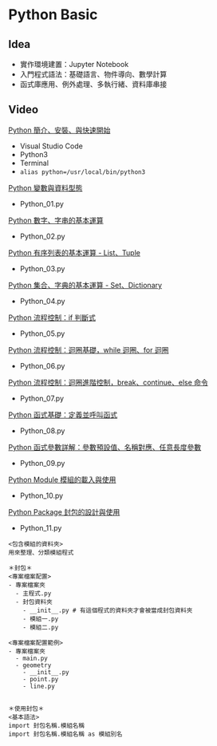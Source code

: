 # Python Basic

## Idea
- 實作環境建置：Jupyter Notebook
- 入門程式語法：基礎語言、物件導向、數學計算
- 函式庫應用、例外處理、多執行緒、資料庫串接

## Video 
[Python 簡介、安裝、與快速開始](https://www.youtube.com/watch?v=wqRlKVRUV_k&t=6s)
- Visual Studio Code
- Python3
- Terminal
- `alias python=/usr/local/bin/python3 `

[Python 變數與資料型態](https://www.youtube.com/watch?v=FMruNSjHOzQ&list=PL-g0fdC5RMboYEyt6QS2iLb_1m7QcgfHk&index=2)
- Python_01.py

[Python 數字、字串的基本運算](https://www.youtube.com/watch?v=bLRa4TZ99aY&list=PL-g0fdC5RMboYEyt6QS2iLb_1m7QcgfHk&index=3)
- Python_02.py

[Python 有序列表的基本運算 - List、Tuple](https://www.youtube.com/watch?v=JLU5oc4_VtA&list=PL-g0fdC5RMboYEyt6QS2iLb_1m7QcgfHk&index=4)
- Python_03.py

[Python 集合、字典的基本運算 - Set、Dictionary](https://www.youtube.com/watch?v=L3-KuGYhw78&list=PL-g0fdC5RMboYEyt6QS2iLb_1m7QcgfHk&index=5)
- Python_04.py

[ Python 流程控制：if 判斷式](https://www.youtube.com/watch?v=A93BsHB-lWo&list=PL-g0fdC5RMboYEyt6QS2iLb_1m7QcgfHk&index=6)
- Python_05.py

[Python 流程控制：迴圈基礎，while 迴圈、for 迴圈 ](https://www.youtube.com/watch?v=szaAeLt_49U&list=PL-g0fdC5RMboYEyt6QS2iLb_1m7QcgfHk&index=7)
- Python_06.py

[Python 流程控制：迴圈進階控制，break、continue、else 命令](https://www.youtube.com/watch?v=yBXlwOmLqZ4&list=PL-g0fdC5RMboYEyt6QS2iLb_1m7QcgfHk&index=8)
- Python_07.py

[Python 函式基礎：定義並呼叫函式](https://www.youtube.com/watch?v=7qKFvUVpQXg)
- Python_08.py

[Python 函式參數詳解：參數預設值、名稱對應、任意長度參數](https://www.youtube.com/watch?v=OOJmhezLd4o&list=PL-g0fdC5RMboYEyt6QS2iLb_1m7QcgfHk&index=10)
- Python_09.py

[Python Module 模組的載入與使用](https://www.youtube.com/watch?v=Et0DjY2cGiE&list=PL-g0fdC5RMboYEyt6QS2iLb_1m7QcgfHk&index=11)
- Python_10.py

[Python Package 封包的設計與使用](https://www.youtube.com/watch?v=GGp-7VHgsKk&list=PL-g0fdC5RMboYEyt6QS2iLb_1m7QcgfHk&index=12)
- Python_11.py

```
<包含模組的資料夾>
用來整理、分類模組程式

＊封包＊
<專案檔案配置>
- 專案檔案夾
  - 主程式.py
  - 封包資料夾
    - __init__.py # 有這個程式的資料夾才會被當成封包資料夾
    - 模組一.py
    - 模組二.py

<專案檔案配置範例>
- 專案檔案夾
  - main.py
  - geometry
    - __init__.py 
    - point.py
    - line.py


＊使用封包＊
<基本語法>
import 封包名稱.模組名稱
import 封包名稱.模組名稱 as 模組別名
```